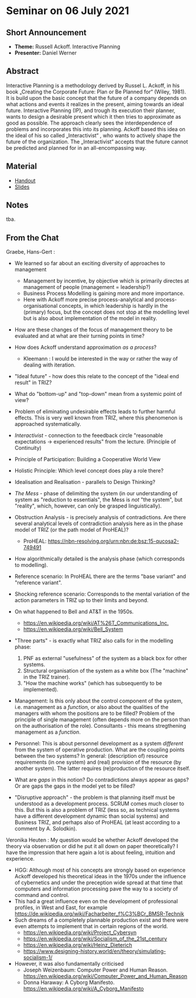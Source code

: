 # Seminar on 06 July 2021

## Short Announcement

* __Theme:__  Russell Ackoff. Interactive Planning
* __Presenter:__ Daniel Werner

## Abstract

Interactive Planning is a methodology derived by Russel L. Ackoff, in his book
„Creating the Corporate Future: Plan or Be Planned for“ (Wiley, 1981). It is
build upon the basic concept that the future of a company depends on what
actions and events it realizes in the present, aiming towards an ideal future.
Interactive Planning (IP), and trough its execution their planner, wants to
design a desirable present which it then tries to approximate as good as
possible. The approach clearly sees the interdependence of problems and
incorporates this into its planning.  Ackoff based this idea on the ideal of
his so called „Interactivist“ , who wants to actively shape the future of the
organization. The „Interactivist“ accepts that the future cannot be predicted
and planned for in an all-encompassing way.  

## Material

* [Handout](Handout.pdf)
* [Slides](Slides.pdf)

## Notes

tba.

##  From the Chat


Graebe, Hans-Gert :

- We learned so far about an exciting diversity of approaches to management
  - Management by incentive, by objective which is primarily directes at
    management of people (management = leadership?)  
  -  Business Process Modelling is gaining more and more importance.
  - Here with Ackoff more precise process-analytical and
    process-organisational concepts, in which leadership is hardly in the
    (primary) focus, but the concept does not stop at the modelling level but
    is also about implementation of the model in reality.

- How are these changes of the focus of management theory to be evaluated and
  at what are their turning points in time?

- How does Ackoff understand approximation _as a process_?
  - Kleemann : I would be interested in the way or rather the way of dealing
    with iteration.

- "Ideal future" - how does this relate to the concept of the "ideal end
  result" in TRIZ?

- What do "bottom-up" and "top-down" mean from a systemic point of view?

- Problem of eliminating undesirable effects leads to further harmful effects.
  This is very well known from TRIZ, where this phenomenon is approached
  systematically.

- _Interactivist_ - connection to the feeedback circle "reasonable
  expectations -> experienced results" from the lecture. (Principle of
  Continuity)

- Principle of Participation: Building a Cooperative World View

- Holistic Principle: Which level concept does play a role there?

- Idealisation and Realisation - parallels to Design Thinking?

- _The Mess_ - phase of delimiting the system (in our understanding of system
  as "reduction to essentials", the Mess is _not_ "the system", but "reality",
  which, however, can only be grasped linguistically).

- Obstruction Analysis - is precisely analysis of contradictions. Are there
  several analytical levels of contradiction analysis here as in the phase
  model of TRIZ (or the path model of ProHEAL)?
  - ProHEAL: <https://nbn-resolving.org/urn:nbn:de:bsz:15-qucosa2-749491>

- How algorithmically detailed is the analysis phase (which corresponds to
  modelling).

- Reference scenario: In ProHEAL there are the terms "base variant" and
  "reference variant".

- Shocking reference scenario: Corresponds to the mental variation of the
  action parameters in TRIZ up to their limits and beyond.

- On what happened to Bell and AT&T in the 1950s.
  - <https://en.wikipedia.org/wiki/AT%26T_Communications_Inc.>
  - <https://en.wikipedia.org/wiki/Bell_System>

- "Three parts" - is exactly what TRIZ also calls for in the modelling phase:
  1) PNF as external "usefulness" of the system as a black box for other
     systems.
  2) Structural organisation of the system as a white box (The "machine" in
     the TRIZ trainer).
  3) "How the machine works" (which has subsequently to be implemented).

- Management: Is this only about the control component of the system,
  i.e. management as a _function_, or also about the qualities of the managers
  with whom the positions are to be filled? Problem of the principle of single
  management (often depends more on the person than on the authorisation of
  the role).  Consultants - this means stregthening management as a
  _function_.

- Personnel: This is about personnel development as a system _different_ from
  the system of operative production.  What are the coupling points between
  the two systems? In general: (description of) resource requirements (in one
  system) and (real) provision of the resource (by another system).  The
  latter requires (re)production of the resource itself.

- What are _gaps_ in this notion? Do contradictions always appear as gaps? Or
  are gaps the gaps in the model yet to be filled?

- "Disruptive approach" - the problem is that planning itself must be
  understood as a development process. SCRUM comes much closer to this. But
  this is also a problem of TRIZ (less so, as technical systems have a
  different development dynamic than social systems) and Business TRIZ, and
  perhaps also of ProHEAL (at least according to a comment by A. Solodkin).

Veronika Heuten : My question would be whether Ackoff developed the theory
via observation or did he put it all down on paper theoretically? I have the
impression that here again a lot is about feeling, intuition and experience.

- HGG: Although most of his concepts are strongly based on experience Ackoff
  developed his theoretical ideas in the 1970s under the influence of
  cybernetics and under the preception wide spread at that time that computers
  and information processing pave the way to a society of command and control.
- This had a great influence even on the development of professional profiles,
  in West and East, for example
  <https://de.wikipedia.org/wiki/Facharbeiter_f%C3%BCr_BMSR-Technik>
- Such dreams of a completely plannable production exist and there were even
  attempts to implement that in certain regions of the world.
  - <https://en.wikipedia.org/wiki/Project_Cybersyn>
  - <https://en.wikipedia.org/wiki/Socialism_of_the_21st_century>
  - <https://en.wikipedia.org/wiki/Heinz_Dieterich>
  - <https://www.designing-history.world/en/theory/simulating-socialism-1/>
- However, it was also fundamentally criticised
  - Joseph Weizenbaum: Computer Power and Human Reason.
    <https://en.wikipedia.org/wiki/Computer_Power_and_Human_Reason> 
  - Donna Haraway: A Cyborg Manifesto.
    <https://en.wikipedia.org/wiki/A_Cyborg_Manifesto>